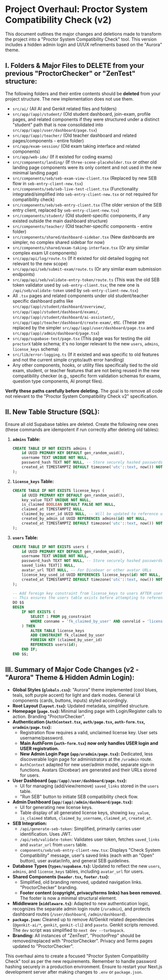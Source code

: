 
# Project Overhaul: Proctor System Compatibility Check (v2)

This document outlines the major changes and deletions made to transform the project into a "Proctor System Compatibility Check" tool. This version includes a hidden admin login and UI/UX refinements based on the "Aurora" theme.

## I. Folders & Major Files to DELETE from your previous "ProctorChecker" or "ZenTest" structure:

The following folders and their entire contents should be **deleted** from your project structure. The new implementation does not use them.

*   `src/ai/` (All AI and Genkit related files and folders)
*   `src/app/(app)/student/` (Old student dashboard, join-exam, profile pages, and related components if they were structured under a distinct "student" path that is now consolidated into `src/app/(app)/user/dashboard/page.tsx`)
*   `src/app/(app)/teacher/` (Old teacher dashboard and related pages/components - entire folder)
*   `src/app/exam-session/` (Old exam taking interface and related components)
*   `src/app/web-ide/` (If it existed for coding exams)
*   `src/components/landing/` (If `three-scene-placeholder.tsx` or other old landing page components were its only content and not used in the new minimal landing page)
*   `src/components/seb/seb-exam-view-client.tsx` (Replaced by new SEB flow in `seb-entry-client-new.tsx`)
*   `src/components/seb/seb-live-test-client.tsx` (Functionality integrated/simplified into `seb-entry-client-new.tsx` or not required for compatibility check)
*   `src/components/seb/seb-entry-client.tsx` (The older version of the SEB entry client, replaced by `seb-entry-client-new.tsx`)
*   `src/components/student/` (Old student-specific components, if any existed outside the main dashboard structure)
*   `src/components/teacher/` (Old teacher-specific components - entire folder)
*   `src/components/shared/dashboard-sidebar.tsx` (New dashboards are simpler, no complex shared sidebar for now)
*   `src/components/shared/exam-taking-interface.tsx` (Or any similar complex exam UI components)
*   `src/app/api/log/route.ts` (If it existed for old detailed logging not relevant to the new scope)
*   `src/app/api/seb/submit-exam/route.ts` (Or any similar exam submission endpoints)
*   `src/app/api/seb/validate-entry-token/route.ts` (This was the old SEB token validator used by `seb-entry-client.tsx`; the new one is `/api/seb/validate-token` used by `seb-entry-client-new.tsx`)
*   All `.tsx` pages and related components under old student/teacher specific dashboard paths like `src/app/(app)/student/dashboard/overview/`, `src/app/(app)/student/dashboard/exams/`, `src/app/(app)/student/dashboard/ai-assistant/`, `src/app/(app)/teacher/dashboard/create-exam/`, etc. (These are replaced by the simpler `src/app/(app)/user/dashboard/page.tsx` and `src/app/(app)/admin/dashboard/page.tsx`)
*   `src/app/supabase-test/page.tsx` (This page was for testing the old `proctorX` table schema; it's no longer relevant to the new `users`, `admins`, `license_keys` schema)
*   `src/lib/error-logging.ts` (If it existed and was specific to old features and not the current simple crypto/auth error handling)
*   Any other components, hooks, or utility files specifically tied to the old exam, student, or teacher features that are not being reused in the new compatibility checker (e.g., specific form validation schemas for exams, question type components, AI prompt files).

**Verify these paths carefully before deleting.** The goal is to remove all code not relevant to the "Proctor System Compatibility Check v2" specification.

## II. New Table Structure (SQL):

Ensure all old Supabase tables are deleted. Create the following new ones (these commands are idempotent if run correctly after deleting old tables):

1.  **`admins` Table:**
    ```sql
    CREATE TABLE IF NOT EXISTS admins (
        id UUID PRIMARY KEY DEFAULT gen_random_uuid(),
        username TEXT UNIQUE NOT NULL,
        password_hash TEXT NOT NULL, -- Store securely hashed passwords
        created_at TIMESTAMPTZ DEFAULT timezone('utc'::text, now()) NOT NULL
    );
    ```

2.  **`license_keys` Table:**
    ```sql
    CREATE TABLE IF NOT EXISTS license_keys (
        id UUID PRIMARY KEY DEFAULT gen_random_uuid(),
        key_value TEXT UNIQUE NOT NULL,
        is_claimed BOOLEAN DEFAULT FALSE NOT NULL,
        claimed_at TIMESTAMPTZ NULL,
        claimed_by_user_id UUID NULL, -- Will be updated to reference users.id
        created_by_admin_id UUID REFERENCES admins(id) NOT NULL,
        created_at TIMESTAMPTZ DEFAULT timezone('utc'::text, now()) NOT NULL
    );
    ```

3.  **`users` Table:**
    ```sql
    CREATE TABLE IF NOT EXISTS users (
        id UUID PRIMARY KEY DEFAULT gen_random_uuid(),
        username TEXT UNIQUE NOT NULL,
        password_hash TEXT NOT NULL, -- Store securely hashed passwords
        saved_links TEXT[] NULL,
        avatar_url TEXT NULL, -- For Dicebear or other avatar URLs
        license_key_used_id UUID REFERENCES license_keys(id) NOT NULL,
        created_at TIMESTAMPTZ DEFAULT timezone('utc'::text, now()) NOT NULL
    );

    -- Add foreign key constraint from license_keys to users AFTER users table is created
    -- This ensures the users table exists before attempting to reference it.
    DO $$
    BEGIN
        IF NOT EXISTS (
            SELECT 1 FROM pg_constraint 
            WHERE conname = 'fk_claimed_by_user' AND conrelid = 'license_keys'::regclass
        ) THEN
            ALTER TABLE license_keys
            ADD CONSTRAINT fk_claimed_by_user
            FOREIGN KEY (claimed_by_user_id)
            REFERENCES users(id);
        END IF;
    END $$;
    ```

## III. Summary of Major Code Changes (v2 - "Aurora" Theme & Hidden Admin Login):

*   **Global Styles (`globals.css`):** "Aurora" theme implemented (cool blues, teals, soft purple accent) for light and dark modes. General UI components (cards, buttons, inputs) styled accordingly.
*   **Root Layout (`layout.tsx`):** Updated metadata, simplified structure.
*   **Homepage (`page.tsx`):** Minimal landing page with Login/Register calls to action. Branding "ProctorChecker".
*   **Authentication (`AuthContext.tsx`, `auth/page.tsx`, `auth-form.tsx`, `uradmin/page.tsx`):**
    *   Registration flow requires a valid, unclaimed license key. User sets username/password.
    *   **Main AuthForm (`auth-form.tsx`) now only handles USER login and USER registration.**
    *   **New Admin Login Page (`app/uradmin/page.tsx`):** Dedicated, less discoverable login page for administrators at the `/uradmin` route.
    *   `AuthContext` adapted for new user/admin model, separate sign-in functions. Avatars (Dicebear) are generated and their URLs stored for users.
*   **User Dashboard (`app/(app)/user/dashboard/page.tsx`):**
    *   UI for managing (add/view/remove) `saved_links` stored in the `users` table.
    *   "Run SEB" button to initiate SEB compatibility check flow.
*   **Admin Dashboard (`app/(app)/admin/dashboard/page.tsx`):**
    *   UI for generating new license keys.
    *   Table display of all generated license keys, showing `key_value`, `is_claimed` status, `claimed_by_username`, `claimed_at`, `created_at`.
*   **SEB Integration:**
    *   `/api/generate-seb-token`: Simplified, primarily carries user identification. Uses JWT.
    *   `/api/seb/validate-token`: Validates user token, fetches `saved_links` and `avatar_url` from `users` table.
    *   `components/seb/seb-entry-client-new.tsx`: Displays "Check System Compatibility" message, user's saved links (each with an "Open" button), user avatar/info, and general SEB guidelines.
*   **Database Types (`types/supabase.ts`):** Updated to reflect the new `users`, `admins`, and `license_keys` tables, including `avatar_url` for users.
*   **Shared Components (`header.tsx`, `footer.tsx`):**
    *   Simplified, old branding removed, updated navigation links. "ProctorChecker" branding.
    *   **Footer content (copyright, privacy/terms links) has been removed.** The footer is now a minimal structural element.
*   **Middleware (`middleware.ts`):** Adapted to new authentication logic, recognizes the separate admin login route (`/uradmin`), and protects dashboard routes (`/user/dashboard`, `/admin/dashboard`).
*   **`package.json`:** Cleaned up to remove AI/Genkit related dependencies (`@genkit-ai/*`, `genkit`, `genkit-cli`) and `paseto`. Genkit scripts removed. The `dev` script was simplified to `next dev --turbopack`.
*   **Branding:** All instances of "ZenTest", "ProctorPrep" should be removed/replaced with "ProctorChecker". Privacy and Terms pages updated to "ProctorChecker".

This overhaul aims to create a focused "Proctor System Compatibility Check" tool as per the new requirements. Remember to handle password hashing securely in a production environment.
Ensure to restart your Next.js development server after making changes to `.env` or `package.json`.


    